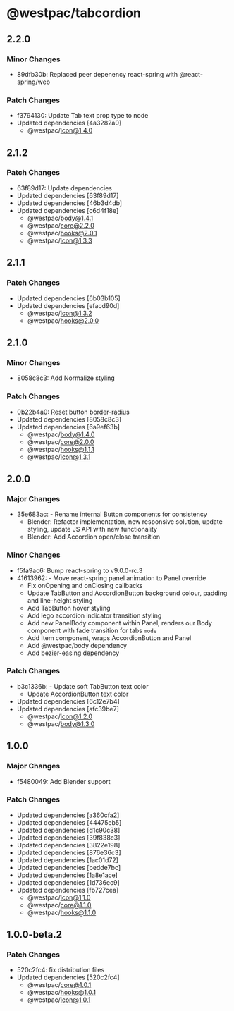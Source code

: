 # @westpac/tabcordion

## 2.2.0

### Minor Changes

- 89dfb30b: Replaced peer depenency react-spring with @react-spring/web

### Patch Changes

- f3794130: Update Tab text prop type to node
- Updated dependencies [4a3282a0]
  - @westpac/icon@1.4.0

## 2.1.2

### Patch Changes

- 63f89d17: Update dependencies
- Updated dependencies [63f89d17]
- Updated dependencies [46b3d4db]
- Updated dependencies [c6d4f18e]
  - @westpac/body@1.4.1
  - @westpac/core@2.2.0
  - @westpac/hooks@2.0.1
  - @westpac/icon@1.3.3

## 2.1.1

### Patch Changes

- Updated dependencies [6b03b105]
- Updated dependencies [efacd90d]
  - @westpac/icon@1.3.2
  - @westpac/hooks@2.0.0

## 2.1.0

### Minor Changes

- 8058c8c3: Add Normalize styling

### Patch Changes

- 0b22b4a0: Reset button border-radius
- Updated dependencies [8058c8c3]
- Updated dependencies [6a9ef63b]
  - @westpac/body@1.4.0
  - @westpac/core@2.0.0
  - @westpac/hooks@1.1.1
  - @westpac/icon@1.3.1

## 2.0.0

### Major Changes

- 35e683ac: - Rename internal Button components for consistency
  - Blender: Refactor implementation, new responsive solution, update styling, update JS API with new functionality
  - Blender: Add Accordion open/close transition

### Minor Changes

- f5fa9ac6: Bump react-spring to v9.0.0-rc.3
- 41613962: - Move react-spring panel animation to Panel override
  - Fix onOpening and onClosing callbacks
  - Update TabButton and AccordionButton background colour, padding and line-height styling
  - Add TabButton hover styling
  - Add lego accordion indicator transition styling
  - Add new PanelBody component within Panel, renders our Body component with fade transition for tabs `mode`
  - Add Item component, wraps AccordionButton and Panel
  - Add @westpac/body dependency
  - Add bezier-easing dependency

### Patch Changes

- b3c1336b: - Update soft TabButton text color
  - Update AccordionButton text color
- Updated dependencies [6c12e7b4]
- Updated dependencies [afc39be7]
  - @westpac/icon@1.2.0
  - @westpac/body@1.3.0

## 1.0.0

### Major Changes

- f5480049: Add Blender support

### Patch Changes

- Updated dependencies [a360cfa2]
- Updated dependencies [44475eb5]
- Updated dependencies [d1c90c38]
- Updated dependencies [39f838c3]
- Updated dependencies [3822e198]
- Updated dependencies [876e36c3]
- Updated dependencies [1ac01d72]
- Updated dependencies [bedde7bc]
- Updated dependencies [1a8e1ace]
- Updated dependencies [1d736ec9]
- Updated dependencies [fb727cea]
  - @westpac/icon@1.1.0
  - @westpac/core@1.1.0
  - @westpac/hooks@1.1.0

## 1.0.0-beta.2

### Patch Changes

- 520c2fc4: fix distribution files
- Updated dependencies [520c2fc4]
  - @westpac/core@1.0.1
  - @westpac/hooks@1.0.1
  - @westpac/icon@1.0.1

